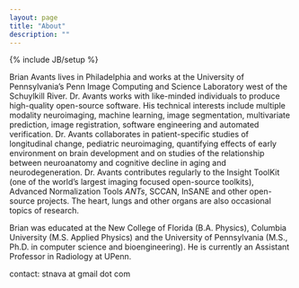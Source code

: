 ```yaml
---
layout: page
title: "About"
description: ""
---
```

{% include JB/setup %}

Brian Avants lives in Philadelphia and works at the University of Pennsylvania’s Penn Image Computing and Science Laboratory west of the Schuylkill River.  Dr. Avants works with like-minded individuals to produce high-quality open-source software. His technical interests include multiple modality neuroimaging, machine learning, image segmentation, multivariate prediction, image registration, software engineering and automated verification.  Dr. Avants collaborates in patient-specific studies of longitudinal change, pediatric neuroimaging, quantifying effects of early environment on brain development and on studies of the relationship between neuroanatomy and cognitive decline in aging and neurodegeneration.  Dr. Avants contributes regularly to the Insight ToolKit (one of the world’s largest imaging focused open-source toolkits), Advanced Normalization Tools *ANTs*, SCCAN, InSANE and other open-source projects.  The heart, lungs and other organs are also occasional topics of research.

Brian was educated at the New College of Florida (B.A. Physics), Columbia University (M.S. Applied Physics) and the University of Pennsylvania (M.S., Ph.D. in computer science and bioengineering).  He is currently an Assistant Professor in Radiology at UPenn.

contact:   stnava at gmail dot com
